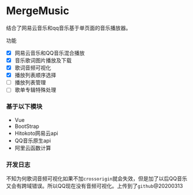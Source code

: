 # MergeMusic
结合了网易云音乐和qq音乐基于单页面的音乐播放器。

功能
* [x] 网易云音乐和QQ音乐混合播放
* [x] 音乐歌词图片播放及下载
* [x] 歌词音频可视化
* [x] 播放列表顺序选择
* [ ] 播放列表管理
* [ ] 歌单专辑特殊处理

### 基于以下模块
* Vue
* BootStrap
* Hitokoto网易云api
* QQ音乐原生api
* 阿里云函数计算

### 开发日志
不知为何歌词音频可视化如果不加`crossorigin`就会失效，但是加了以后QQ音乐又会有跨域错误。所以QQ现在没有音频可视化。上传到了`github`@20200313
